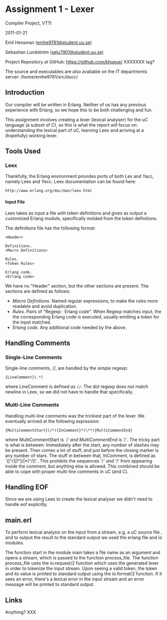 # Assignment 1 - Lexer

Compiler Project, VT11

2011-01-21

Emil Hessman (emhe9781@student.uu.se)

Sebastian Lundström (selu7901@student.uu.se)

Project Repository at GitHub: https://github.com/khueue/ XXXXXXX tag?

The source and executables are also available on the IT departments server:
/home/emhe9781/src/ducc/ 

## Introduction

Our compiler will be written in Erlang. Neither of us has any previous
experience with Erlang, so we hope this to be both challenging and fun.

This assignment involves creating a lexer (lexical analyser) for the uC
language (a subset of C), so this is what the report will focus on:
understanding the lexical part of uC, learning Leex and arriving at a
(hopefully) working lexer.

## Tools Used

### Leex

Thankfully, the Erlang environment provides ports of both Lex and Yacc, namely
Leex and Yecc. Leex documentation can be found here:

    http://www.erlang.org/doc/man/leex.html

#### Input File

Leex takes as input a file with token definitions and gives as output a
customized Erlang module, specifically molded from the token definitions.

The definitions file has the following format:

    <Header>

    Definitions.
    <Macro Definitions>

    Rules.
    <Token Rules>

    Erlang code.
    <Erlang code>

We have no "Header" section, but the other sections are present. The sections
are defined as follows:

 * _Macro Definitions_. Named regular expressions, to make the rules more
     readable and avoid duplication.
 * _Rules_. Pairs of "Regexp : Erlang code". When Regexp matches input, the
     the corresponding Erlang code is executed, usually emitting a token for
     the input matched.
 * _Erlang code_. Any additional code needed by the above.

## Handling Comments

### Single-Line Comments

Single-line comments, //, are handled by the simple regexp:

    {LineComment}(.*)

where LineComment is defined as `//`. The dot regexp does not match newline in
Leex, so we did not have to handle that specifically.

### Multi-Line Comments 

Handling multi-line comments was the trickiest part of the lexer. We
eventually arrived at the following expression:

    {MultiCommentStart}(/*){InComment}*(\**){MultiCommentEnd}

where MultiCommentStart is ´/*´ and MultiCommentEnd is ´*/´. The tricky part
is what is between: Immediately after the start, any number of slashes may be
present. Then comes a lot of stuff, and just before the closing marker is any
number of stars. The stuff in between that, InComment, is defined as
´([^*/]|[^*]/|\*[^/])´. This prohibits the sequences '/*' and '*/' from
appearing inside the comment, but anything else is allowed. This combined
should be able to cope with proper multi-line comments in uC (and C).

## Handling EOF

Since we are using Leex to create the lexical analyser we didn't need to 
handle eof explicitly. 

## main.erl 

To perform lexical analysis on the input from a stream, e.g. a uC source file
, and to output the result to the standard output we used the erlang file and
io modules.

The function start in the module main takes a file name as an argument and
opens a stream, which is passed to the function process_file.
The function process_file uses the io:request/2 function which uses the 
generated lexer in order to tokenize the input stream.
Upon seeing a valid token, the token and its value is printed to standard 
output using the io:format/2 function. If it sees an error, there's a
lexical error in the input stream and an error message will be printed to
standard output.

## Links

Anything? XXX
